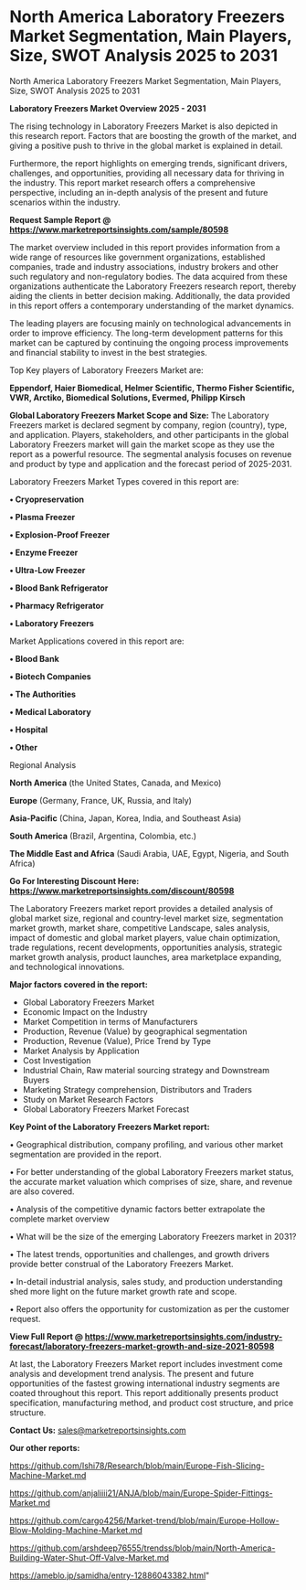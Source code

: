 # North America Laboratory Freezers Market Segmentation, Main Players, Size, SWOT Analysis 2025 to 2031
North America Laboratory Freezers Market Segmentation, Main Players, Size, SWOT Analysis 2025 to 2031

<Strong> Laboratory Freezers Market Overview 2025 - 2031</strong>

The rising technology in Laboratory Freezers Market is also depicted in this research report. Factors that are boosting the growth of the market, and giving a positive push to thrive in the global market is explained in detail.

Furthermore, the report highlights on emerging trends, significant drivers, challenges, and opportunities, providing all necessary data for thriving in the industry. This report market research offers a comprehensive perspective, including an in-depth analysis of the present and future scenarios within the industry.

<strong>Request Sample Report @ <a href=https://www.marketreportsinsights.com/sample/80598>https://www.marketreportsinsights.com/sample/80598</a></strong>

The market overview included in this report provides information from a wide range of resources like government organizations, established companies, trade and industry associations, industry brokers and other such regulatory and non-regulatory bodies. The data acquired from these organizations authenticate the Laboratory Freezers research report, thereby aiding the clients in better decision making. Additionally, the data provided in this report offers a contemporary understanding of the market dynamics.

The leading players are focusing mainly on technological advancements in order to improve efficiency. The long-term development patterns for this market can be captured by continuing the ongoing process improvements and financial stability to invest in the best strategies.

Top Key players of Laboratory Freezers Market are:

<strong>Eppendorf, Haier Biomedical, Helmer Scientific, Thermo Fisher Scientific, VWR, Arctiko, Biomedical Solutions, Evermed, Philipp Kirsch</strong>

<strong><b>Global Laboratory Freezers Market Scope and Size:</b></strong>
The Laboratory Freezers market is declared segment by company, region (country), type, and application. Players, stakeholders, and other participants in the global Laboratory Freezers market will gain the market scope as they use the report as a powerful resource. The segmental analysis focuses on revenue and product by type and application and the forecast period of 2025-2031.

Laboratory Freezers Market Types covered in this report are:

<strong>• Cryopreservation

• Plasma Freezer

• Explosion-Proof Freezer

• Enzyme Freezer

• Ultra-Low Freezer

• Blood Bank Refrigerator

• Pharmacy Refrigerator

• Laboratory Freezers</strong>

Market Applications covered in this report are:

<strong>• Blood Bank

• Biotech Companies

• The Authorities

• Medical Laboratory

• Hospital

• Other</strong> 

Regional Analysis

<strong>North America</strong> (the United States, Canada, and Mexico)

<strong>Europe</strong> (Germany, France, UK, Russia, and Italy)

<strong>Asia-Pacific</strong> (China, Japan, Korea, India, and Southeast Asia)

<strong>South America</strong> (Brazil, Argentina, Colombia, etc.)

<strong>The Middle East and Africa</strong> (Saudi Arabia, UAE, Egypt, Nigeria, and South Africa)

<strong>Go For Interesting Discount Here: <a href=https://www.marketreportsinsights.com/discount/80598>https://www.marketreportsinsights.com/discount/80598</a></strong>

The Laboratory Freezers market report provides a detailed analysis of global market size, regional and country-level market size, segmentation market growth, market share, competitive Landscape, sales analysis, impact of domestic and global market players, value chain optimization, trade regulations, recent developments, opportunities analysis, strategic market growth analysis, product launches, area marketplace expanding, and technological innovations.

<strong><b>Major factors covered in the report:</b></strong>
<ul>
  <li>Global Laboratory Freezers Market </li>
  <li>Economic Impact on the Industry</li>
  <li>Market Competition in terms of Manufacturers</li>
  <li>Production, Revenue (Value) by geographical segmentation</li>
  <li>Production, Revenue (Value), Price Trend by Type</li>
  <li>Market Analysis by Application</li>
  <li>Cost Investigation</li>
  <li>Industrial Chain, Raw material sourcing strategy and Downstream Buyers</li>
  <li>Marketing Strategy comprehension, Distributors and Traders</li>
  <li>Study on Market Research Factors</li>
  <li>Global Laboratory Freezers Market Forecast</li>
</ul>

<strong><b>Key Point of the Laboratory Freezers Market report:</b></strong>

• Geographical distribution, company profiling, and various other market segmentation are provided in the report.

• For better understanding of the global Laboratory Freezers market status, the accurate market valuation which comprises of size, share, and revenue are also covered.

• Analysis of the competitive dynamic factors better extrapolate the complete market overview

• What will be the size of the emerging Laboratory Freezers market in 2031?

• The latest trends, opportunities and challenges, and growth drivers provide better construal of the Laboratory Freezers Market.

• In-detail industrial analysis, sales study, and production understanding shed more light on the future market growth rate and scope.

• Report also offers the opportunity for customization as per the customer request.

<strong><b>View Full Report @ <a href=https://www.marketreportsinsights.com/industry-forecast/laboratory-freezers-market-growth-and-size-2021-80598>https://www.marketreportsinsights.com/industry-forecast/laboratory-freezers-market-growth-and-size-2021-80598</a></b></strong>


At last, the Laboratory Freezers Market report includes investment come analysis and development trend analysis. The present and future opportunities of the fastest growing international industry segments are coated throughout this report. This report additionally presents product specification, manufacturing method, and product cost structure, and price structure.

<strong>Contact Us:</strong>
sales@marketreportsinsights.com

<strong>Our other reports:</strong>

<a href=https://github.com/Ishi78/Research/blob/main/Europe-Fish-Slicing-Machine-Market.md>https://github.com/Ishi78/Research/blob/main/Europe-Fish-Slicing-Machine-Market.md</a>

<a href=https://github.com/anjaliiii21/ANJA/blob/main/Europe-Spider-Fittings-Market.md>https://github.com/anjaliiii21/ANJA/blob/main/Europe-Spider-Fittings-Market.md</a>

<a href=https://github.com/cargo4256/Market-trend/blob/main/Europe-Hollow-Blow-Molding-Machine-Market.md>https://github.com/cargo4256/Market-trend/blob/main/Europe-Hollow-Blow-Molding-Machine-Market.md</a>

<a href=https://github.com/arshdeep76555/trendss/blob/main/North-America-Building-Water-Shut-Off-Valve-Market.md>https://github.com/arshdeep76555/trendss/blob/main/North-America-Building-Water-Shut-Off-Valve-Market.md</a>

<a href=https://ameblo.jp/samidha/entry-12886043382.html>https://ameblo.jp/samidha/entry-12886043382.html</a>"
